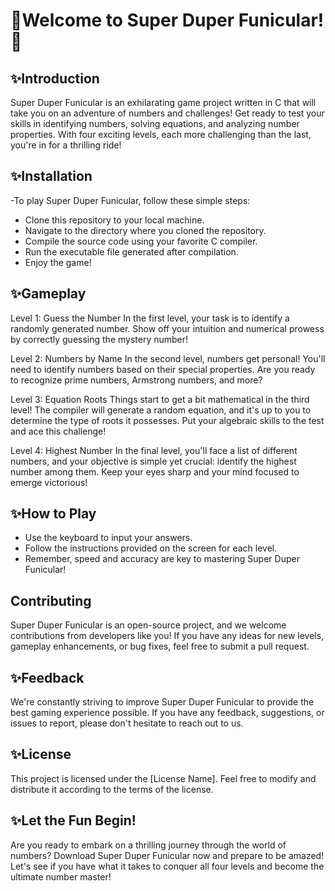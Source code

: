 
# 🎉Welcome to Super Duper Funicular!🎉

## ✨Introduction
Super Duper Funicular is an exhilarating game project written in C that will take you on an adventure of numbers and challenges! Get ready to test your skills in identifying numbers, solving equations, and analyzing number properties. With four exciting levels, each more challenging than the last, you're in for a thrilling ride!

## ✨Installation
-To play Super Duper Funicular, follow these simple steps:

- Clone this repository to your local machine.
- Navigate to the directory where you cloned the repository.
- Compile the source code using your favorite C compiler.
- Run the executable file generated after compilation.
- Enjoy the game!
## ✨Gameplay
Level 1: Guess the Number
In the first level, your task is to identify a randomly generated number. Show off your intuition and numerical prowess by correctly guessing the mystery number!

Level 2: Numbers by Name
In the second level, numbers get personal! You'll need to identify numbers based on their special properties. Are you ready to recognize prime numbers, Armstrong numbers, and more?

Level 3: Equation Roots
Things start to get a bit mathematical in the third level! The compiler will generate a random equation, and it's up to you to determine the type of roots it possesses. Put your algebraic skills to the test and ace this challenge!

Level 4: Highest Number
In the final level, you'll face a list of different numbers, and your objective is simple yet crucial: identify the highest number among them. Keep your eyes sharp and your mind focused to emerge victorious!

## ✨How to Play
- Use the keyboard to input your answers.
- Follow the instructions provided on the screen for each level.
- Remember, speed and accuracy are key to mastering Super Duper Funicular!
## Contributing
Super Duper Funicular is an open-source project, and we welcome contributions from developers like you! If you have any ideas for new levels, gameplay enhancements, or bug fixes, feel free to submit a pull request.

## ✨Feedback
We're constantly striving to improve Super Duper Funicular to provide the best gaming experience possible. If you have any feedback, suggestions, or issues to report, please don't hesitate to reach out to us.

## ✨License
This project is licensed under the [License Name]. Feel free to modify and distribute it according to the terms of the license.

## ✨Let the Fun Begin!
Are you ready to embark on a thrilling journey through the world of numbers? Download Super Duper Funicular now and prepare to be amazed! Let's see if you have what it takes to conquer all four levels and become the ultimate number master!
